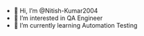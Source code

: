 - 👋 Hi, I’m @Nitish-Kumar2004
- 👀 I’m interested in QA Engineer
- 🌱 I’m currently learning Automation Testing

<!---
Nitish-Kumar2004/Nitish-Kumar2004 is a ✨ special ✨ repository because its `README.md` (this file) appears on your GitHub profile.
You can click the Preview link to take a look at your changes.
--->
